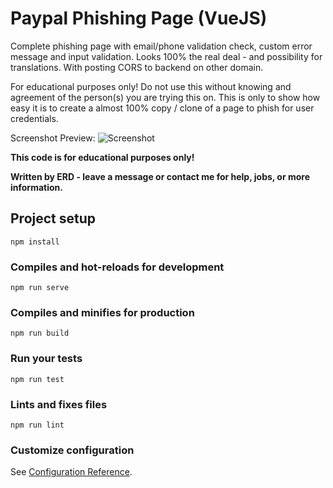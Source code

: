 # Paypal Phishing Page (VueJS)
Complete phishing page with email/phone validation check, custom error message and input validation.
Looks 100% the real deal - and possibility for translations. With posting CORS to backend on other domain.

For educational purposes only! Do not use this without knowing and agreement of the person(s) you are trying this on. This is only to show how easy it is to create a almost 100% copy / clone of a page to phish for user credentials. 

Screenshot Preview:
![Screenshot](https://github.com/ER85/vuejs-paypal-phishing/blob/master/paypal.png?raw=true)

**This code is for educational purposes only!**

**Written by ERD - leave a message or contact me for help, jobs, or more information.**

## Project setup
```
npm install
```

### Compiles and hot-reloads for development
```
npm run serve
```

### Compiles and minifies for production
```
npm run build
```

### Run your tests
```
npm run test
```

### Lints and fixes files
```
npm run lint
```

### Customize configuration
See [Configuration Reference](https://cli.vuejs.org/config/).
